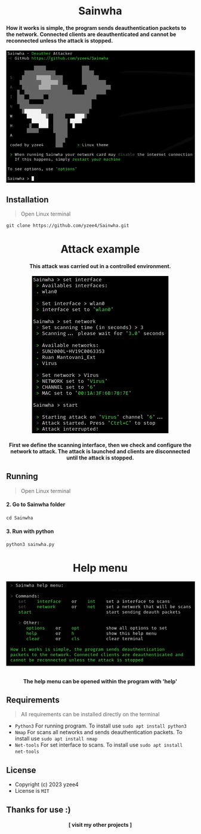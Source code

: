 <h1 align="center">Sainwha</h1>

<h4> How it works is simple, the program sends deauthentication
 packets to the network. Connected clients are deauthenticated and 
 cannot be reconnected unless the attack is stopped.</h4>

<p align="center">
  <img src="docs/Sainwha-1.png" alt="Sainwha" style="border: 1px solid #000000;">
</p>

<h2>Installation</h2>

> Open Linux terminal

```terminal
git clone https://github.com/yzee4/Sainwha.git
```

<h1 align="center">Attack example</h1>
<h4 align="center">This attack was carried out in a controlled environment.</h4>
<p align="center" style="text-align: center;">
  <img src="docs/Sainwha-2.png" alt="Sainwha">
</p>
<h4 align="center">First we define the scanning interface, then we check and configure the network to attack. The attack is launched and clients are disconnected until the attack is stopped.</h4>

<h2>Running</h2>

> Open Linux terminal

<h4>2. Go to Sainwha folder</h4>

```terminal
cd Sainwha
```
<h4>3. Run with python</h4>

```terminal
python3 sainwha.py
```

<h1 align="center">Help menu</h1>
<p align="center" style="text-align: center;">
  <img src="docs/Sainwha-3.png" alt="Sainwha" style="border: 1px solid #000000; margin-bottom: 10px;">
</p>
<h4 align="center">The help menu can be opened within the program with 'help'</h4>

<h2>Requirements</h2>

> All requirements can be installed directly on the terminal

   - `Python3` For running program. To install use `sudo apt install python3`
   - `Nmap` For scans all networks and sends deauthentication packets. To  install use `sudo apt install nmap`
   - `Net-tools` For set interface to scans. To install use `sudo apt install net-tools`

<h2>License</h2>

   - Copyright (c) 2023 yzee4 
   - License is `MIT`

<h2>Thanks for use :)</h2>
<h4 align="center">[ visit my other projects ]</h4>

